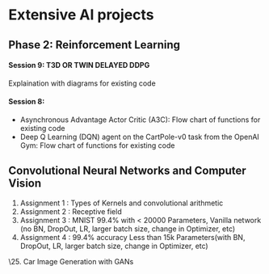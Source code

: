# Extensive AI projects

## Phase 2: Reinforcement Learning
#### Session 9: T3D OR TWIN DELAYED DDPG
Explaination with diagrams for existing code

#### Session 8: 
- Asynchronous Advantage Actor Critic (A3C): Flow chart of functions for existing code
- Deep Q Learning (DQN) agent on the CartPole-v0 task from the OpenAI Gym:  Flow chart of functions for existing code

## Convolutional Neural Networks and Computer Vision
1. Assignment 1 : Types of Kernels and convolutional arithmetic
2. Assignment 2 : Receptive field
3. Assignment 3 : MNIST 99.4% with < 20000 Parameters, Vanilla network (no BN, DropOut, LR, larger batch size, change in Optimizer, etc)
4. Assignment 4 : 99.4% accuracy Less than 15k Parameters(with BN, DropOut, LR, larger batch size, change in Optimizer, etc)

\25. Car Image Generation with GANs

